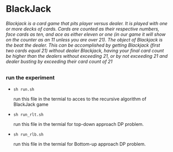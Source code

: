# BlackJack

###### Blackjack is a card game that pits player versus dealer. It is played with one or more decks of cards. Cards are counted as their respective numbers, face cards as ten, and ace as either eleven or one (in our game it will show on the counter as an 11 unless you are over 21). The object of Blackjack is the beat the dealer. This can be accomplished by getting Blackjack (first two cards equal 21) without dealer Blackjack, having your final card count be higher than the dealers without exceeding 21, or by not exceeding 21 and dealer busting by exceeding their card count of 21

### run the experiment
* ``sh run.sh``

  run this file in the termial to acces to the recursive algorithm of BlackJack game



* ``sh run_rlt.sh``

  run this file in the termial for top-down approach DP problem. 

* ``sh run_rlb.sh``

  run this file in the termial for Bottom-up approach DP problem.
